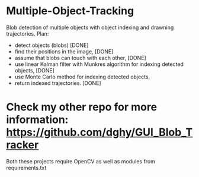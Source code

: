 # Multiple-Object-Tracking
Blob detection of multiple objects with object indexing and drawning trajectories.
Plan:
- detect objects (blobs) [DONE] 
- find their positions in the image, [DONE]  
- assume that blobs can touch with each other, [DONE] 
- use linear Kalman filter with Munkres algorithm for indexing detected objects, [DONE]
- use Monte Carlo method for indexing detected objects,
- return indexed trajectories. [DONE]

# Check my other repo for more information: https://github.com/dghy/GUI_Blob_Tracker
Both these projects require OpenCV as well as modules from requirements.txt
